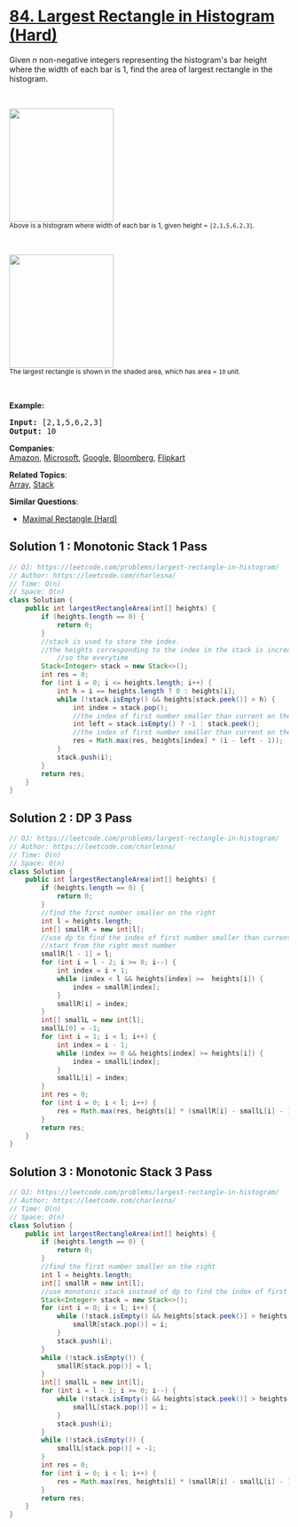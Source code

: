# [84. Largest Rectangle in Histogram (Hard)](https://leetcode.com/problems/largest-rectangle-in-histogram/)

<p>Given <em>n</em> non-negative integers representing the histogram's bar height where the width of each bar is 1, find the area of largest rectangle in the histogram.</p>

<p>&nbsp;</p>

<p><img src="https://assets.leetcode.com/uploads/2018/10/12/histogram.png" style="width: 188px; height: 204px;"><br>
<small>Above is a histogram where width of each bar is 1, given height = <code>[2,1,5,6,2,3]</code>.</small></p>

<p>&nbsp;</p>

<p><img src="https://assets.leetcode.com/uploads/2018/10/12/histogram_area.png" style="width: 188px; height: 204px;"><br>
<small>The largest rectangle is shown in the shaded area, which has area = <code>10</code> unit.</small></p>

<p>&nbsp;</p>

<p><strong>Example:</strong></p>

<pre><strong>Input:</strong> [2,1,5,6,2,3]
<strong>Output:</strong> 10
</pre>


**Companies**:  
[Amazon](https://leetcode.com/company/amazon), [Microsoft](https://leetcode.com/company/microsoft), [Google](https://leetcode.com/company/google), [Bloomberg](https://leetcode.com/company/bloomberg), [Flipkart](https://leetcode.com/company/flipkart)

**Related Topics**:  
[Array](https://leetcode.com/tag/array/), [Stack](https://leetcode.com/tag/stack/)

**Similar Questions**:
* [Maximal Rectangle (Hard)](https://leetcode.com/problems/maximal-rectangle/)

## Solution 1 : Monotonic Stack 1 Pass

```java
// OJ: https://leetcode.com/problems/largest-rectangle-in-histogram/
// Author: https://leetcode.com/charlesna/
// Time: O(n)
// Space: O(n)
class Solution {
    public int largestRectangleArea(int[] heights) {
        if (heights.length == 0) {
            return 0;
        }
        //stack is used to store the index.
        //the heights corresponding to the index in the stack is increasing.
            //so the everytime
        Stack<Integer> stack = new Stack<>();
        int res = 0;
        for (int i = 0; i <= heights.length; i++) {
            int h = i == heights.length ? 0 : heights[i];
            while (!stack.isEmpty() && heights[stack.peek()] > h) {
                int index = stack.pop();
                //the index of first number smaller than current on the left is the peek of the stack
                int left = stack.isEmpty() ? -1 : stack.peek();
                //the index of first number smaller than current on the right is i;
                res = Math.max(res, heights[index] * (i - left - 1));
            }
            stack.push(i);
        }
        return res;
    }
}
```

## Solution 2 : DP 3 Pass

```java
// OJ: https://leetcode.com/problems/largest-rectangle-in-histogram/
// Author: https://leetcode.com/charlesna/
// Time: O(n)
// Space: O(n)
class Solution {
    public int largestRectangleArea(int[] heights) {
        if (heights.length == 0) {
            return 0;
        }
        //find the first number smaller on the right
        int l = heights.length;
        int[] smallR = new int[l];
        //use dp to find the index of first number smaller than current number
        //start from the right most number
        smallR[l - 1] = l;
        for (int i = l - 2; i >= 0; i--) {
            int index = i + 1;
            while (index < l && heights[index] >=  heights[i]) {
                index = smallR[index];
            }
            smallR[i] = index;
        }
        int[] smallL = new int[l];
        smallL[0] = -1;
        for (int i = 1; i < l; i++) {
            int index = i - 1;
            while (index >= 0 && heights[index] >= heights[i]) {
                index = smallL[index];
            }
            smallL[i] = index;
        }
        int res = 0;
        for (int i = 0; i < l; i++) {
            res = Math.max(res, heights[i] * (smallR[i] - smallL[i] - 1));
        }
        return res;
    }
}
```

## Solution 3 : Monotonic Stack 3 Pass

```java
// OJ: https://leetcode.com/problems/largest-rectangle-in-histogram/
// Author: https://leetcode.com/charlesna/
// Time: O(n)
// Space: O(n)
class Solution {
    public int largestRectangleArea(int[] heights) {
        if (heights.length == 0) {
            return 0;
        }
        //find the first number smaller on the right
        int l = heights.length;
        int[] smallR = new int[l];
        //use monotonic stack instead of dp to find the index of first number smaller than current number
        Stack<Integer> stack = new Stack<>();
        for (int i = 0; i < l; i++) {
            while (!stack.isEmpty() && heights[stack.peek()] > heights[i]) {
                smallR[stack.pop()] = i;
            }
            stack.push(i);
        }
        while (!stack.isEmpty()) {
            smallR[stack.pop()] = l;
        }
        int[] smallL = new int[l];
        for (int i = l - 1; i >= 0; i--) {
            while (!stack.isEmpty() && heights[stack.peek()] > heights[i]) {
                smallL[stack.pop()] = i;
            }
            stack.push(i);
        }
        while (!stack.isEmpty()) {
            smallL[stack.pop()] = -1;
        }
        int res = 0;
        for (int i = 0; i < l; i++) {
            res = Math.max(res, heights[i] * (smallR[i] - smallL[i] - 1));
        }
        return res;
    }
}
```